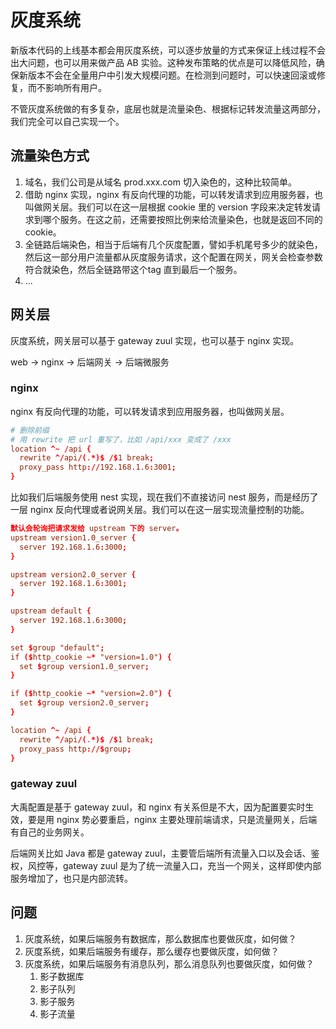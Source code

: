 # 灰度系统

新版本代码的上线基本都会用灰度系统，可以逐步放量的方式来保证上线过程不会出大问题，也可以用来做产品 AB 实验。这种发布策略的优点是可以降低风险，确保新版本不会在全量用户中引发大规模问题。在检测到问题时，可以快速回滚或修复，而不影响所有用户。

不管灰度系统做的有多复杂，底层也就是流量染色、根据标记转发流量这两部分，我们完全可以自己实现一个。

## 流量染色方式

1. 域名，我们公司是从域名 prod.xxx.com 切入染色的，这种比较简单。
2. 借助 nginx 实现，nginx 有反向代理的功能，可以转发请求到应用服务器，也叫做网关层。我们可以在这一层根据 cookie 里的 version 字段来决定转发请求到哪个服务。在这之前，还需要按照比例来给流量染色，也就是返回不同的 cookie。
3. 全链路后端染色，相当于后端有几个灰度配置，譬如手机尾号多少的就染色，然后这一部分用户流量都从灰度服务请求，这个配置在网关，网关会检查参数符合就染色，然后全链路带这个tag 直到最后一个服务。
4. ...

## 网关层

灰度系统，网关层可以基于 gateway zuul 实现，也可以基于 nginx 实现。

web -> nginx -> 后端网关 -> 后端微服务

### nginx

nginx 有反向代理的功能，可以转发请求到应用服务器，也叫做网关层。

```conf : default.conf
# 删除前缀
# 用 rewrite 把 url 重写了，比如 /api/xxx 变成了 /xxx
location ^~ /api {
  rewrite ^/api/(.*)$ /$1 break;
  proxy_pass http://192.168.1.6:3001;
}
```

比如我们后端服务使用 nest 实现，现在我们不直接访问 nest 服务，而是经历了一层 nginx 反向代理或者说网关层。我们可以在这一层实现流量控制的功能。

```conf :nginx.conf
默认会轮询把请求发给 upstream 下的 server。
upstream version1.0_server {
  server 192.168.1.6:3000;
}

upstream version2.0_server {
  server 192.168.1.6:3001;
}

upstream default {
  server 192.168.1.6:3000;
}

set $group "default";
if ($http_cookie ~* "version=1.0") {
  set $group version1.0_server;
}

if ($http_cookie ~* "version=2.0") {
  set $group version2.0_server;
}

location ^~ /api {
  rewrite ^/api/(.*)$ /$1 break;
  proxy_pass http://$group;
}
```

### gateway zuul

大禹配置是基于 gateway zuul，和 nginx 有关系但是不大，因为配置要实时生效，要是用 nginx 势必要重启，nginx 主要处理前端请求，只是流量网关，后端有自己的业务网关。

后端网关比如 Java 都是 gateway zuul，主要管后端所有流量入口以及会话、鉴权，风控等，gateway zuul 是为了统一流量入口，充当一个网关，这样即使内部服务增加了，也只是内部流转。

## 问题

1. 灰度系统，如果后端服务有数据库，那么数据库也要做灰度，如何做？
2. 灰度系统，如果后端服务有缓存，那么缓存也要做灰度，如何做？
3. 灰度系统，如果后端服务有消息队列，那么消息队列也要做灰度，如何做？
    1. 影子数据库 
    2. 影子队列
    3. 影子服务
    4. 影子流量




